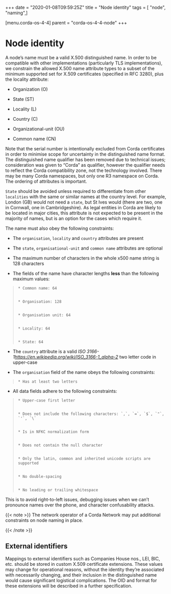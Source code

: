 +++
date = "2020-01-08T09:59:25Z"
title = "Node identity"
tags = [ "node", "naming",]

[menu.corda-os-4-4]
parent = "corda-os-4-4-node"
+++


# Node identity

A node’s name must be a valid X.500 distinguished name. In order to be compatible with other implementations
            (particularly TLS implementations), we constrain the allowed X.500 name attribute types to a subset of the minimum
            supported set for X.509 certificates (specified in RFC 3280), plus the locality attribute:


* Organization (O)


* State (ST)


* Locality (L)


* Country (C)


* Organizational-unit (OU)


* Common name (CN)


Note that the serial number is intentionally excluded from Corda certificates in order to minimise scope for uncertainty in
            the distinguished name format. The distinguished name qualifier has been removed due to technical issues; consideration was
            given to “Corda” as qualifier, however the qualifier needs to reflect the Corda compatibility zone, not the technology involved.
            There may be many Corda namespaces, but only one R3 namespace on Corda. The ordering of attributes is important.

`State` should be avoided unless required to differentiate from other `localities` with the same or similar names at the
            country level. For example, London (GB) would not need a `state`, but St Ives would (there are two, one in Cornwall, one
            in Cambridgeshire). As legal entities in Corda are likely to be located in major cities, this attribute is not expected to be
            present in the majority of names, but is an option for the cases which require it.

The name must also obey the following constraints:


* The `organisation`, `locality` and `country` attributes are present


* The `state`, `organisational-unit` and `common name` attributes are optional


* The maximum number of characters in the whole x500 name string is 128 characters


* The fields of the name have character lengths **less** than the following maximum values:

> 
> 
>     * Common name: 64
> 
> 
>     * Organisation: 128
> 
> 
>     * Organisation unit: 64
> 
> 
>     * Locality: 64
> 
> 
>     * State: 64
> 
> 

* The `country` attribute is a valid *ISO 3166-1<https://en.wikipedia.org/wiki/ISO_3166-1_alpha-2>* two letter code in upper-case


* The `organisation` field of the name obeys the following constraints:

> 
> 
>     * Has at least two letters
> 
> 

* All data fields adhere to the following constraints:

> 
> 
>     * Upper-case first letter
> 
> 
>     * Does not include the following characters: `,`, `=`, `$`, `"`, `'`, `\`
> 
> 
>     * Is in NFKC normalization form
> 
> 
>     * Does not contain the null character
> 
> 
>     * Only the latin, common and inherited unicode scripts are supported
> 
> 
>     * No double-spacing
> 
> 
>     * No leading or trailing whitespace
> 
> 

This is to avoid right-to-left issues, debugging issues when we can’t pronounce names over the phone, and
            character confusability attacks.


{{< note >}}
The network operator of a Corda Network may put additional constraints on node naming in place.

{{< /note >}}

## External identifiers

Mappings to external identifiers such as Companies House nos., LEI, BIC, etc. should be stored in custom X.509
                certificate extensions. These values may change for operational reasons, without the identity they’re associated with
                necessarily changing, and their inclusion in the distinguished name would cause significant logistical complications.
                The OID and format for these extensions will be described in a further specification.


